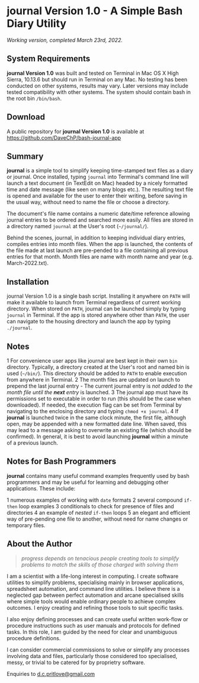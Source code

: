# **journal Version 1.0** - A Simple Bash Diary Utility
*Working version, completed March 23rd, 2022.*

## System Requirements

**journal Version 1.0** was built and tested on Terminal in Mac OS X High Sierra, 10.13.6 but should run in Terminal on any Mac. No testing has been conducted on other systems, results may vary. Later versions may include tested compatibility with other systems. The system should contain bash in the root bin `/bin/bash`.

## Download

A public repository for **journal Version 1.0** is available at https://github.com/DaveChP/bash-journal-app

## Summary

**journal** is a simple tool to simplify keeping time-stamped text files as a diary or journal. Once installed, typing `journal` into Terminal's command line will launch a text document (in TextEdit on Mac) headed by a nicely formatted time and date message (like seen on many blogs etc.). The resulting text file is opened and available for the user to enter their writing, before saving in the usual way, without need to name the file or choose a directory.

The document's file name contains a numeric date/time reference allowing journal entries to be ordered and searched more easily. All files are stored in a directory named `journal` at the User's root (`~/journal/`). 

Behind the scenes, journal, in addition to keeping individual diary entries, compiles entries into month files. When the app is launched, the contents of the file made at last launch are pre-pended to a file containing all previous entries for that month. Month files are name with month name and year (e.g. March-2022.txt).

## Installation

journal Version 1.0 is a single bash script. Installing it anywhere on `PATH` will make it available to launch from Terminal regardless of current working directory. When stored on `PATH`, journal can be launched simply by typing `journal` in Terminal. If the app is stored anywhere other than `PATH`, the user can navigate to the housing directory and launch the app by typing `./journal`. 

## Notes

 1 For convenience user apps like journal are best kept in their own `bin` directory. Typically, a directory created at the User's root and named bin is used (`~/bin/`). This directory should be added to `PATH` to enable execution from anywhere in Terminal.
 2 The month files are updated on launch to prepend the last journal entry - The current journal entry is *not added to the month file until the **next** entry* is launched.
 3 The journal app must have its permissions set to executable in order to run (this should be the case when downloaded). If needed, the execution flag can be set from Terminal by navigating to the enclosing directory and typing `chmod +x journal`.
 4 If **journal** is launched twice in the same clock minute, the first file, although open, may be appended with a new formatted date line. When saved, this may lead to a message asking to overwrite an existing file (which should be confirmed). In general, it is best to avoid launching **journal** within a minute of a previous launch. 

## Notes for Bash Programmers

**journal** contains many useful command examples frequently used by bash programmers and may be useful for learning and debugging other applications. These include:

 1 numerous examples of working with `date` formats
 2 several compound `if-then` loop examples
 3 conditionals to check for presence of files and directories
 4 an example of *nested* `if-then` loops
 5 an elegant and efficient way of pre-pending one file to another, without need for name changes or temporary files. 

## About the Author

> *progress depends on tenacious people creating tools to simplify problems to match the skills of those charged with solving them* 

I am a scientist with a life-long interest in computing. I create software utilities to simplify problems, specialising mainly in browser applications, spreadsheet automation, and command line utilities. I believe there is a neglected gap between perfect automation and arcane specialised skills where simple tools would enable ordinary people to achieve complex outcomes. I enjoy creating and refining those tools to suit specific tasks.

I also enjoy defining processes and can create useful written work-flow or procedure instructions such as user manuals and protocols for defined tasks. In this role, I am guided by the need for clear and unambiguous procedure definitions.

I can consider commercial commissions to solve or simplify any processes involving data and files, particularly those considered too specialised, messy, or trivial to be catered for by proprietry software. 

Enquiries to d.c.pritlove@gmail.com




  